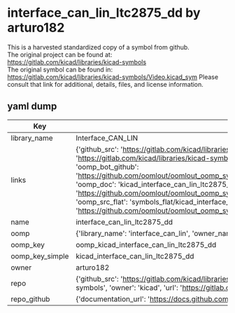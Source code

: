 # interface_can_lin_ltc2875_dd by arturo182  
This is a harvested standardized copy of a symbol from github.  
The original project can be found at:  
https://gitlab.com/kicad/libraries/kicad-symbols  
The original symbol can be found in:
https://gitlab.com/kicad/libraries/kicad-symbols/Video.kicad_sym
Please consult that link for additional, details, files, and license information.  
## yaml dump  
| Key | Value |  
| --- | --- |  
| library_name | Interface_CAN_LIN |  
| links | {'github_src': 'https://gitlab.com/kicad/libraries/kicad-symbols/Video.kicad_sym', 'github_src_repo': 'https://gitlab.com/kicad/libraries/kicad-symbols', 'oomp_bot': 'kicad_interface_can_lin_ltc2875_dd/working', 'oomp_bot_github': 'https://github.com/oomlout/oomlout_oomp_symbol_bot/tree/main/kicad_interface_can_lin_ltc2875_dd/working', 'oomp_doc': 'kicad_interface_can_lin_ltc2875_dd/working', 'oomp_doc_github': 'https://github.com/oomlout/oomlout_oomp_symbol_doc/tree/main/kicad_interface_can_lin_ltc2875_dd/working', 'oomp_src_flat': 'symbols_flat/kicad_interface_can_lin_ltc2875_dd/working', 'oomp_src_flat_github': 'https://github.com/oomlout/oomlout_oomp_symbol_src/tree/main/kicad_interface_can_lin_ltc2875_dd/working'} |  
| name | interface_can_lin_ltc2875_dd |  
| oomp | {'library_name': 'interface_can_lin', 'owner_name': 'kicad', 'symbol_name': 'interface_can_lin_ltc2875_dd'} |  
| oomp_key | oomp_kicad_interface_can_lin_ltc2875_dd |  
| oomp_key_simple | kicad_interface_can_lin_ltc2875_dd |  
| owner | arturo182 |  
| repo | {'github_src': 'https://gitlab.com/kicad/libraries/kicad-symbols/Video.kicad_sym', 'name': 'libraries/kicad-symbols', 'owner': 'kicad', 'url': 'https://gitlab.com/kicad/libraries/kicad-symbols'} |  
| repo_github | {'documentation_url': 'https://docs.github.com/rest/repos/repos#get-a-repository', 'message': 'Not Found'} |  


